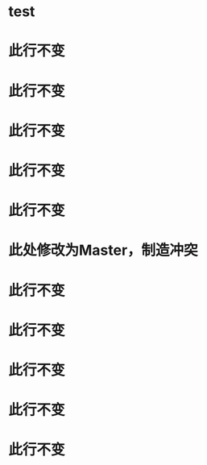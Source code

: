 # test

# 此行不变

# 此行不变

# 此行不变

# 此行不变

# 此行不变

# 此处修改为Master，制造冲突

# 此行不变

# 此行不变

# 此行不变

# 此行不变

# 此行不变
